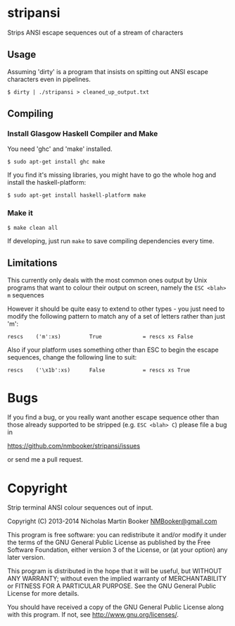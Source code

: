 # stripansi

Strips ANSI escape sequences out of a stream of characters

## Usage

Assuming 'dirty' is a program that insists on spitting out ANSI escape
characters even in pipelines.

```
$ dirty | ./stripansi > cleaned_up_output.txt
```

## Compiling

### Install Glasgow Haskell Compiler and Make

You need 'ghc' and 'make' installed.

```
$ sudo apt-get install ghc make
```

If you find it's missing libraries, you might have to go the whole
hog and install the haskell-platform:

```
$ sudo apt-get install haskell-platform make
```

### Make it

```
$ make clean all
```

If developing, just run `make` to save compiling dependencies every time.

## Limitations

This currently only deals with the most common ones output by
Unix programs that want to colour their output on screen, namely the
`ESC <blah> m` sequences

However it should be quite easy to extend to other types - you just
need to modify the following pattern to match any of a set of letters
rather than just 'm':

```
rescs    ('m':xs)         True             = rescs xs False
```

Also if your platform uses something other than ESC to begin the
escape sequences, change the following line to suit:

```
rescs    ('\x1b':xs)      False            = rescs xs True
```

# Bugs

If you find a bug, or you really want another escape sequence other than
those already supported to be stripped (e.g. `ESC <blah> C`) please
file a bug in

  https://github.com/nmbooker/stripansi/issues

or send me a pull request.

# Copyright

Strip terminal ANSI colour sequences out of input.

Copyright (C) 2013-2014     Nicholas Martin Booker <NMBooker@gmail.com>

This program is free software: you can redistribute it and/or modify
it under the terms of the GNU General Public License as published by
the Free Software Foundation, either version 3 of the License, or
(at your option) any later version.

This program is distributed in the hope that it will be useful,
but WITHOUT ANY WARRANTY; without even the implied warranty of
MERCHANTABILITY or FITNESS FOR A PARTICULAR PURPOSE.  See the
GNU General Public License for more details.

You should have received a copy of the GNU General Public License
along with this program.  If not, see <http://www.gnu.org/licenses/>.
